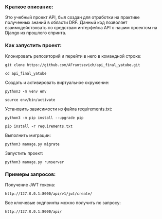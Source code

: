 ### Краткое описание:
Это учебный проект API, был создан для отработки на практике полученных знаний в области DRF.
Данный код позволяет взаимодействовать по средствам интерфейса API с нашим проектом на Django из прошлого спринта.

### Как запустить проект:

Клонировать репозиторий и перейти в него в командной строке:

```
git clone https://github.com/AFrantsevich/api_final_yatube.git
```

```
cd api_final_yatube
```

Cоздать и активировать виртуальное окружение:

```
python3 -m venv env
```

```
source env/bin/activate
```

Установить зависимости из файла requirements.txt:

```
python3 -m pip install --upgrade pip
```

```
pip install -r requirements.txt
```

Выполнить миграции:

```
python3 manage.py migrate
```

Запустить проект:

```
python3 manage.py runserver
```

### Примеры запросов:
Получение JWT токена:

```
http://127.0.0.1:8000/api/v1/jwt/create/
```

Все ключевые эндпоинты можно получить по запросу:

```
http://127.0.0.1:8000/api/
```